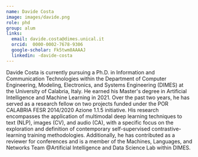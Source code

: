 ```yaml
---
name: Davide Costa
image: images/davide.png
role: phd
group: alum
links:
  email: davide.costa@dimes.unical.it
  orcid:  0000-0002-7678-9306
  google-scholar: Fk5twm8AAAAJ
  linkedin: -davide-costa
---
```


Davide Costa is currently pursuing a Ph.D. in Information and Communication Technologies within the Department of Computer Engineering, Modeling, Electronics, and Systems Engineering (DIMES) at the University of Calabria, Italy. He earned his Master's degree in Artificial Intelligence and Machine Learning in 2021. Over the past two years, he has served as a research fellow on two projects funded under the POR CALABRIA FESR 2014/2020 Azione 1.1.5 initiative. His research encompasses the application of multimodal deep learning techniques to text (NLP), images (CV), and audio (CA), with a specific focus on the exploration and definition of contemporary self-supervised contrastive-learning training methodologies. Additionally, he has contributed as a reviewer for conferences and is a member of the  Machines, Languages, and Networks Team @Artificial Intelligence and Data Science Lab within DIMES.